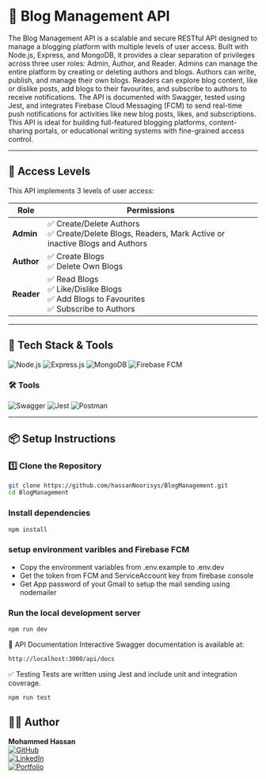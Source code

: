 # 📝 Blog Management API

The Blog Management API is a scalable and secure RESTful API designed to manage a blogging platform with multiple levels of user access. Built with Node.js, Express, and MongoDB, it provides a clear separation of privileges across three user roles: Admin, Author, and Reader. Admins can manage the entire platform by creating or deleting authors and blogs. Authors can write, publish, and manage their own blogs. Readers can explore blog content, like or dislike posts, add blogs to their favourites, and subscribe to authors to receive notifications. The API is documented with Swagger, tested using Jest, and integrates Firebase Cloud Messaging (FCM) to send real-time push notifications for activities like new blog posts, likes, and subscriptions. This API is ideal for building full-featured blogging platforms, content-sharing portals, or educational writing systems with fine-grained access control.

---

## 🔐 Access Levels

This API implements 3 levels of user access:

| Role   | Permissions |
|--------|-------------|
| **Admin** | ✅ Create/Delete Authors<br>✅ Create/Delete Blogs, Readers, Mark Active or inactive Blogs and Authors |
| **Author** | ✅ Create Blogs<br>✅ Delete Own Blogs |
| **Reader** | ✅ Read Blogs<br>✅ Like/Dislike Blogs<br>✅ Add Blogs to Favourites<br>✅ Subscribe to Authors |

---

## 🚀 Tech Stack & Tools

![Node.js](https://img.shields.io/badge/Node.js-339933?logo=nodedotjs&logoColor=white&style=for-the-badge)
![Express.js](https://img.shields.io/badge/Express.js-000000?logo=express&logoColor=white&style=for-the-badge)
![MongoDB](https://img.shields.io/badge/MongoDB-47A248?logo=mongodb&logoColor=white&style=for-the-badge)
![Firebase FCM](https://img.shields.io/badge/Firebase_FCM-FFCA28?logo=firebase&logoColor=black&style=for-the-badge)

### 🛠️ Tools

![Swagger](https://img.shields.io/badge/Swagger-85EA2D?logo=swagger&logoColor=black&style=for-the-badge)
![Jest](https://img.shields.io/badge/Jest-C21325?logo=jest&logoColor=white&style=for-the-badge)
![Postman](https://img.shields.io/badge/Postman-FF6C37?logo=postman&logoColor=white&style=for-the-badge)

---

## 📦 Setup Instructions

### 1️⃣ Clone the Repository

```bash
git clone https://github.com/hassanNoorisys/BlogManagement.git
cd BlogManagement
```

### Install dependencies
```bash
npm install
```

### setup environment varibles and Firebase FCM
- Copy the environment variables from .env.example to .env.dev
- Get the token from FCM and ServiceAccount key from firebase console
- Get App password of yout Gmail to setup the mail sending using nodemailer

### Run the local development server
```bash
npm run dev
```

📄 API Documentation
Interactive Swagger documentation is available at:
```bash
http://localhost:3000/api/docs
```

✅ Testing
Tests are written using Jest and include unit and integration coverage.
```bash
npm run test
```

## 👨‍💻 Author

**Mohammed Hassan**  
[![GitHub](https://img.shields.io/badge/GitHub-000?logo=github&style=flat-square&logoColor=white)](https://github.com/hassanNoorisys)  
[![LinkedIn](https://img.shields.io/badge/LinkedIn-0A66C2?logo=linkedin&style=flat-square&logoColor=white)](https://linkedin.com/in/your-linkedin)  
[![Portfolio](https://img.shields.io/badge/Portfolio-121212?logo=vercel&style=flat-square&logoColor=white)](https://yourportfolio.com)



